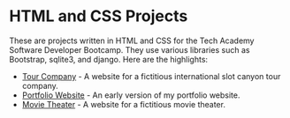 <h1>HTML and CSS Projects</h1>
These are projects written in HTML and CSS for the Tech Academy Software Developer Bootcamp.  They use various libraries such as Bootstrap, sqlite3, and django.  Here are the highlights:
<ul>
  <li><a href="https://github.com/jasonwsvt/HTML-and-CSS-Projects/blob/main/Basic_HTML_Website/">Tour Company</a> - A website for a fictitious international slot canyon tour company.</li>
  <li><a href="https://github.com/jasonwsvt/HTML-and-CSS-Projects/tree/main/portfolio_website">Portfolio Website</a> - An early version of my portfolio website.</li>
  <li><a href="https://github.com/jasonwsvt/HTML-and-CSS-Projects/bootstrap4_project/">Movie Theater</a> - A website for a fictitious movie theater.</li>
</ul>
